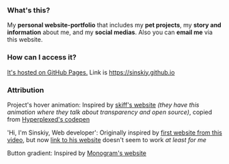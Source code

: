 ### What's this?

My **personal website-portfolio** that includes my **pet projects**, my **story and information** about me, and my **social medias**. Also you can **email me** via this website.

### How can I access it?

[It's hosted on GitHub Pages.](https://sinskiy.github.io) Link is https://sinskiy.github.io

### Attribution

Project's hover animation: Inspired by [skiff's website](https://skiff.com/) *(they have this animation where they talk about transparency and open source)*, copied from [Hyperplexed's codepen](https://codepen.io/Hyperplexed/pen/MWQeYLW)

'Hi, I'm Sinskiy, Web developer': Originally inspired by [first website from this video](https://inv.in.projectsegfau.lt/BZqzhmlTkAc?t=1), but now [link to his website](https://jacekjeznach.com/) doesn't seem to work *at least for me*

Button gradient: Inspired by [Monogram's website](https://monogram.io/)